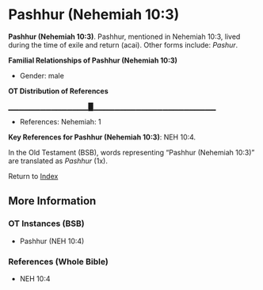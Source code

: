 # Pashhur (Nehemiah 10:3)
**Pashhur (Nehemiah 10:3)**. 
Pashhur, mentioned in Nehemiah 10:3, lived during the time of exile and return (acai). 
Other forms include: 
*Pashur*. 




**Familial Relationships of Pashhur (Nehemiah 10:3)**


* Gender: male


**OT Distribution of References**

▁▁▁▁▁▁▁▁▁▁▁▁▁▁▁█▁▁▁▁▁▁▁▁▁▁▁▁▁▁▁▁▁▁▁▁▁▁▁
* References: Nehemiah: 1



**Key References for Pashhur (Nehemiah 10:3)**: 
NEH 10:4. 


In the Old Testament (BSB), words representing “Pashhur (Nehemiah 10:3)” are translated as 
*Pashhur* (1x). 




Return to [Index](00-Index.md)

## More Information

### OT Instances (BSB)

* Pashhur (NEH 10:4)



### References (Whole Bible)

* NEH 10:4



